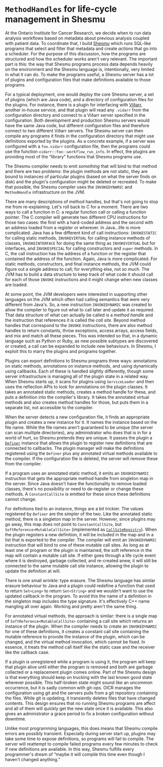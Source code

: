 # `MethodHandles` for life-cycle management in Shesmu

At the Ontario Institute for Cancer Research, we decide when to run data analysis workflows based on metadata about previous analysis coupled with patient data. To coordinate that, I build [Shesmu](https://oicr-gsi.shesmu.github.io/) which runs SQL-like programs that select and filter that metadata and create _actions_ that go into a scheduler. For the purpose of this discussion, how the programs are structured and how the scheduler works aren't very relevant. The important part is this: the way that Shesmu programs process data depends heavily on the environment and the Shesmu language is, intentionally, very limited in what it can do. To make the programs useful, a Shesmu server has a lot of plugins and configuration files that make definitions available to those programs.

For a typical deployment, one would deploy the core Shesmu server, a set of plugins (which are Java code), and a directory of configuration files for the plugins. For instance, there is a plugin for interfacing with [Víðarr](https://oicr-gsi.github.io/vidarr/), another in-house service, and that plugin will read any `.vidarr` from the configuration directory and connect to a Víðarr server specified in the configuration. Both development and production Shesmu servers would have the same Java code, but different configuration files and therefore connect to two different Víðarr servers. The Shesmu server can then compile any programs it finds in the configuration directory that might use definitions exported by the plugins. As a concrete example, if a server was configured with a `foo.vidarr` configuration file, then the programs could use the function `vidarr::foo::workflow_run_info`. In effect, the plugins are providing most of the “library” functions that Shesmu programs use.

The Shesmu compiler needs to emit _something_ that will bind to that method and there are two problems: the plugin methods are not static, they are bound to instances of particular plugins (based on what the server finds on disk) and the plugin's configuration might be deleted or recreated. To make that possible, the Shesmu compiler uses the `INVOKEDYNAMIC` and `MethodHandle` infrastructure on the JVM.

There are many descriptions of method handles, but that's not going to stop me from re-explaining. Let's roll back to C for a moment. There are two ways to call a function in C: a regular function call or calling a function pointer. The C compiler will generate two different CPU instructions for those two cases: the first with a hard-coded address and the second with an address loaded from a register or wherever. In Java...life is more complicated. Java has a few different kind of call instructions: `INVOKESTATIC` for calling static methods, `INVOKEVIRTUAL` for calling instance methods of classes, `INVOKEINTERFACE` for doing the same thing as `INVOKEVIRTUAL` but for interfaces, and `INVOKESPECIAL` for calling constructors and `super` methods. In C, the call instruction has the address of a function or the register that contained the address of the function. Again, Java is more complicated. For static methods, constructors, and final instance methods, the JVM could figure out a single address to call; for everything else, not so much. The JVM has to build a data structure to keep track of what code it should call for each of those `INVOKE` instructions and it might change when new classes are loaded.

At some point, the JVM developers were interested in supporting other languages on the JVM which often had calling semantics that were very different from Java's. So, a new instruction `INVOKEDYNAMIC` was created to allow the compiler to figure out what to call later and update it as required. That data structure of what can actually be called is a _method handle_ and the instruction that references it is called the _call site_. Beyond method handles that correspond to the `INVOKE` instructions, there are also method handles to return constants, throw exceptions, access arrays, access fields, and mix and match all these pieces. This was intended so that, in a dynamic language such as Python or Ruby, as new possible subtypes are discovered or created, a call can be expanded to include new behaviours. In Shesmu, I exploit this to marry the plugins and programs together.

Plugins can export definitions to Shesmu programs three ways: annotations on static methods, annotations on instance methods, and using dynamically using callbacks. Each of these is handled slightly differently, though some server infrastructure is managing all of the plugin state in a related way. When Shesmu starts up, it scans for plugins using `ServiceLoader` and then uses the reflection APIs to look for annotations on the plugin classes. It takes an annotated static methods, creates a method handle for these, and puts a definition into the compiler's library. It takes the annotated virtual methods and also creates method handles for those, but puts them in a separate list, not accessible to the compiler.

When the server detects a new configuration file, it finds an appropriate plugin and creates a new instance for it. It names the instance based on the file name. While the file names aren't guaranteed to be unique (the server can scan multiple directories), any administrator who does that is in for a world of hurt, so Shesmu pretends they are unique. It passes the plugin a [`Definer`](https://github.com/oicr-gsi/shesmu/blob/master/shesmu-pluginapi/src/main/java/ca/on/oicr/gsi/shesmu/plugin/Definer.java) instance that allows the plugin to register new definitions that are connected to callbacks. The plugin manager will make the definitions registered using the `Definer` plus any annotated virtual methods available to the compiler. If the configuration file is deleted, the server will remove these from the compiler.

If a program uses an annotated static method, it emits an `INVOKEDYNAMIC` instruction that gets the appropriate method handle from singleton map in the server. Since Java doesn't have the functionality to remove loaded classes, there's no possibility or need to de-register or change these methods. A `ConstantCallSite` is emitted for these since these definitions cannot change.

For definitions tied to an instance, things are a bit trickier. The values registered by `Definer` are the simpler of the two. Like the annotated static method, there is a singleton map in the server. However, since plugins may go away, this map does not point to `ConstantCallSite`, but `SoftReference<MutableCallSite>` (implemented as [`CallSiteRegistry`](https://github.com/oicr-gsi/shesmu/blob/master/shesmu-server/src/main/java/ca/on/oicr/gsi/shesmu/server/plugins/CallSiteRegistry.java)). When the plugin registers a new definition, it will be included in the map and in a list that is exported to the compiler. The compiler will emit an `INVOKEDYNAMIC` instruction that will bind to one of these mutable call sites. As long as at least one of program or the plugin is maintained, the soft reference in the map will contain a mutable call site. If either goes through a life cycle event where it is destroyed, garbage collected, and re-created anew, it will still be connected to the same mutable call site instance, allowing the plugin to update the definition at will.

There is one small wrinkle: type erasure. The Shesmu language has similar erasure behaviour to Java and a plugin could redefine a function that used to return `Set<Long>` to return `Set<String>` and we wouldn't want to use the updated callback in the program. To avoid this the name of a definition in the singleton map includes the type signature. It's effectively C++ name mangling all over again. Working and pretty aren't the same thing.

For annotated virtual methods, the approach is similar: there is a single map of `SoftReference<MutableCallSite>` containing a call site which returns an instance of the plugin. When the compiler needs to create an `INVOKEDYNAMIC` for one of these definitions, it creates a constant call site containing the mutable reference to provide the instance of the plugin, which can be changed, and the virtual method invocation, which cannot be fixed. In essence, it treats the method call itself like the static case and the receiver like the callback case.

If a plugin is unregistered while a program is using it, the program will keep that plugin alive until either the program is removed and both are garbage collected or a replacement plugin comes online. Part of the Shesmu design is that everything should keep on trucking with the last known good state wherever possible. This half-broken state might sound like an uncommon occurrence, but it is sadly common with git-ops. OICR manages the configuration using git and the servers pulls from a git repository containing the files. While git is updating, it transiently deletes files that have changed contents. This design ensures that no running Shesmu programs are affect and all of them will quickly get the new state once it is available. This also gives an administrator a grace period to fix a broken configuration without downtime.

Unlike most programming languages, this does means that Shesmu compile errors are possibly transient. Especially during server start up, plugins may take some time to expose definitions, so programs will fail to compile. The server will reattempt to compile failed programs every few minutes to check if new definitions are available. In this way, Shesmu fulfills every programmer's dream of “maybe it will compile this time even though I haven't changed anything.”
